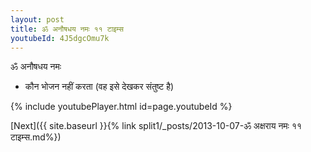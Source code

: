 ```yaml
---
layout: post
title: ॐ अनौषधय नमः ११ टाइम्स
youtubeId: 4J5dgcOmu7k
---
```

 
 
 ॐ अनौषधय नमः  
 
 -  कौन भोजन नहीं करता (वह इसे देखकर संतुष्ट है) 
 
  
 
  
 
 
 
 
 
 


{% include youtubePlayer.html id=page.youtubeId %}
 
[Next]({{ site.baseurl }}{% link  split1/_posts/2013-10-07-ॐ अक्षराय नमः ११ टाइम्स.md%})
 
